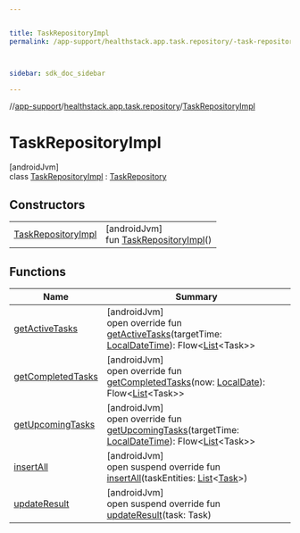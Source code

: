 ```yaml
---


title: TaskRepositoryImpl
permalink: /app-support/healthstack.app.task.repository/-task-repository-impl/index.html



sidebar: sdk_doc_sidebar

---
```



//[app-support](/app-support.html)/[healthstack.app.task.repository](../index.html)/[TaskRepositoryImpl](index.html)



# TaskRepositoryImpl



[androidJvm]\
class [TaskRepositoryImpl](index.html) : [TaskRepository](../-task-repository/index.html)



## Constructors


| | |
|---|---|
| [TaskRepositoryImpl](-task-repository-impl.html) | [androidJvm]<br>fun [TaskRepositoryImpl](-task-repository-impl.html)() |


## Functions


| Name | Summary |
|---|---|
| [getActiveTasks](get-active-tasks.html) | [androidJvm]<br>open override fun [getActiveTasks](get-active-tasks.html)(targetTime: [LocalDateTime](https://developer.android.com/reference/kotlin/java/time/LocalDateTime.html)): Flow&lt;[List](https://kotlinlang.org/api/latest/jvm/stdlib/kotlin.collections/-list/index.html)&lt;Task&gt;&gt; |
| [getCompletedTasks](get-completed-tasks.html) | [androidJvm]<br>open override fun [getCompletedTasks](get-completed-tasks.html)(now: [LocalDate](https://developer.android.com/reference/kotlin/java/time/LocalDate.html)): Flow&lt;[List](https://kotlinlang.org/api/latest/jvm/stdlib/kotlin.collections/-list/index.html)&lt;Task&gt;&gt; |
| [getUpcomingTasks](get-upcoming-tasks.html) | [androidJvm]<br>open override fun [getUpcomingTasks](get-upcoming-tasks.html)(targetTime: [LocalDateTime](https://developer.android.com/reference/kotlin/java/time/LocalDateTime.html)): Flow&lt;[List](https://kotlinlang.org/api/latest/jvm/stdlib/kotlin.collections/-list/index.html)&lt;Task&gt;&gt; |
| [insertAll](insert-all.html) | [androidJvm]<br>open suspend override fun [insertAll](insert-all.html)(taskEntities: [List](https://kotlinlang.org/api/latest/jvm/stdlib/kotlin.collections/-list/index.html)&lt;[Task](../../healthstack.app.task.entity/-task/index.html)&gt;) |
| [updateResult](update-result.html) | [androidJvm]<br>open suspend override fun [updateResult](update-result.html)(task: Task) |



